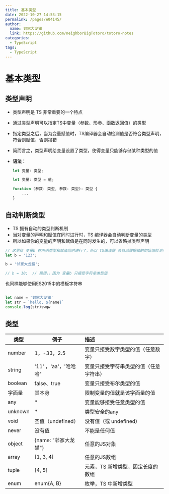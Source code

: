 ```yaml
---
title: 基本类型
date: 2022-10-27 14:53:15
permalink: /pages/e04145/
author: 
  name: 邻家大龙猫
  link: https://github.com/neighborBigTotoro/totoro-notes
categories: 
  - TypeScript
tags: 
  - TypeScript
---
```

# 基本类型



## **类型声明**



- 类型声明是 TS 非常重要的一个特点

- 通过类型声明可以指定TS中变量（参数、形参、函数返回值）的类型

- 指定类型之后，当为变量赋值时，TS编译器会自动检测值是否符合类型声明，符合则赋值，否则报错

- 简而言之，类型声明给变量设置了类型，使得变量只能够存储某种类型的值

- **语法：**

  ``` typescript
  let 变量: 类型;
  
  let 变量: 类型 = 值;
  
  function (参数: 类型, 参数: 类型): 类型 {
      ...
  }
  ```



## **自动判断类型**



- TS 拥有自动的类型判断机制
- 当对变量的声明和赋值在同时进行时，TS 编译器会自动判断变量的类型
- 所以如果你的变量的声明和赋值是在同时发生的，可以省略掉类型声明

``` typescript
// 这里给 变量b 在声明类型和赋值同时进行了，所以 TS编译器 会自动根据赋的初始值检测变量的类型，，所以 变量b 是一个字符串类型的变量
let b = '123';

b = '邻家大龙猫';

// b = 10;  // 报错，，因为 变量b 只接受字符串类型值

```

也同样能够使用ES2015中的模板字符串

``` typescript

let name = '邻家大龙猫'
let str = `hello, ${name}`
console.log(str)swqw

```





## **类型**



| 类型    | 例子                  | 描述                                   |
| ------- | --------------------- | :------------------------------------- |
| number  | 1，-33，2.5           | 变量只接受数字类型的值（任意数字）     |
| string  | '11' ，'aa'，'哈哈哈' | 变量只接受字符串类型的值（任意字符串） |
| boolean | false、true           | 变量只接受布尔类型的值                 |
| 字面量  | 其本身                | 限制变量的值就是该字面量的值           |
| any     | *                     | 变量能够接受任意类型的值               |
| unknown | *                     | 类型安全的any                          |
| void    | 空值（undefined）     | 没有值（或 undefined）                 |
| never   | 没有值                | 不能是任何值                           |
| object  | {name: "邻家大龙猫"}  | 任意的JS对象                           |
| array   | [1, 3, 4]             | 任意的JS数组                           |
| tuple   | [4, 5]                | 元素，TS 新增类型，固定长度的数组      |
| enum    | enum{A, B}            | 枚举，TS 中新增类型                    |



